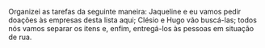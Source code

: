 Organizei as tarefas da seguinte maneira: Jaqueline e eu vamos pedir doações às empresas desta lista aqui; Clésio e Hugo vão buscá-las; todos nós vamos separar os itens e, enfim, entregá-los às pessoas em situação de rua.
